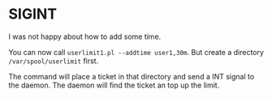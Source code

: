 # SIGINT

I was not happy about how to add some time.

You can now call `userlimit1.pl --addtime user1,30m`.
But create a directory `/var/spool/userlimit` first.

The command will place a ticket in that directory and send a INT signal to the daemon.
The daemon will find the ticket an top up the limit.

